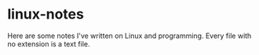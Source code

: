 # linux-notes
Here are some notes I've written on Linux and programming. Every file with no extension is a text file.

